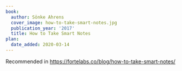 ```yaml
---
book:
  author: Sönke Ahrens
  cover_image: how-to-take-smart-notes.jpg
  publication_year: '2017'
  title: How to Take Smart Notes
plan:
  date_added: 2020-03-14
---
```


Recommended in <https://fortelabs.co/blog/how-to-take-smart-notes/>
